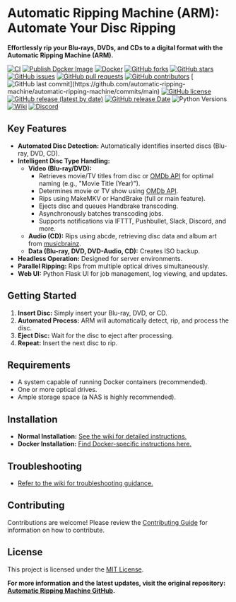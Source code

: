 # Automatic Ripping Machine (ARM): Automate Your Disc Ripping

**Effortlessly rip your Blu-rays, DVDs, and CDs to a digital format with the Automatic Ripping Machine (ARM).**

[![CI](https://github.com/automatic-ripping-machine/automatic-ripping-machine/actions/workflows/main.yml/badge.svg)](https://github.com/automatic-ripping-machine/automatic-ripping-machine/actions/workflows/main.yml)
[![Publish Docker Image](https://github.com/automatic-ripping-machine/automatic-ripping-machine/actions/workflows/publish-image.yml/badge.svg)](https://github.com/automatic-ripping-machine/automatic-ripping-machine/actions/workflows/publish-image.yml)
[![Docker](https://img.shields.io/docker/pulls/automaticrippingmachine/automatic-ripping-machine.svg)](https://hub.docker.com/r/automaticrippingmachine/automatic-ripping-machine)
[![GitHub forks](https://img.shields.io/github/forks/automatic-ripping-machine/automatic-ripping-machine)](https://github.com/automatic-ripping-machine/automatic-ripping-machine/network)
[![GitHub stars](https://img.shields.io/github/stars/automatic-ripping-machine/automatic-ripping-machine)](https://github.com/automatic-ripping-machine/automatic-ripping-machine/stargazers)
[![GitHub issues](https://img.shields.io/github/issues/automatic-ripping-machine/automatic-ripping-machine)](https://github.com/automatic-ripping-machine/automatic-ripping-machine/issues)
[![GitHub pull requests](https://img.shields.io/github/issues-pr/automatic-ripping-machine/automatic-ripping-machine)](https://github.com/automatic-ripping-machine/automatic-ripping-machine/pulls)
[![GitHub contributors](https://img.shields.io/github/contributors/automatic-ripping-machine/automatic-ripping-machine)](https://github.com/automatic-ripping-machine/automatic-ripping-machine/graphs/contributors)
[![GitHub last commit](https://img.shields.io/github/last-commit/automatic-ripping-machine/automatic-ripping-machine?)](https://github.com/automatic-ripping-machine/automatic-ripping-machine/commits/main)
[![GitHub license](https://img.shields.io/github/license/automatic-ripping-machine/automatic-ripping-machine)](https://github.com/automatic-ripping-machine/automatic-ripping-machine/blob/main/LICENSE)
[![GitHub release (latest by date)](https://img.shields.io/github/v/release/automatic-ripping-machine/automatic-ripping-machine?label=Latest%20Stable%20Version)](https://github.com/automatic-ripping-machine/automatic-ripping-machine/releases)
[![GitHub release Date](https://img.shields.io/github/release-date/automatic-ripping-machine/automatic-ripping-machine?label=Latest%20Stable%20Released)](https://github.com/automatic-ripping-machine/automatic-ripping-machine/releases)
![Python Versions](https://img.shields.io/badge/Python_Versions-3.9_|_3.10_|_3.11_|_3.12-blue?logo=python)
[![Wiki](https://img.shields.io/badge/Wiki-Get%20Help-brightgreen)](https://github.com/automatic-ripping-machine/automatic-ripping-machine/wiki)
[![Discord](https://img.shields.io/discord/576479573886107699)](https://discord.gg/FUSrn8jUcR)

## Key Features

*   **Automated Disc Detection:** Automatically identifies inserted discs (Blu-ray, DVD, CD).
*   **Intelligent Disc Type Handling:**
    *   **Video (Blu-ray/DVD):**
        *   Retrieves movie/TV titles from disc or [OMDb API](http://www.omdbapi.com/) for optimal naming (e.g., "Movie Title (Year)").
        *   Determines movie or TV show using [OMDb API](http://www.omdbapi.com/).
        *   Rips using MakeMKV or HandBrake (full or main feature).
        *   Ejects disc and queues Handbrake transcoding.
        *   Asynchronously batches transcoding jobs.
        *   Supports notifications via IFTTT, Pushbullet, Slack, Discord, and more.
    *   **Audio (CD):** Rips using abcde, retrieving disc data and album art from [musicbrainz](https://musicbrainz.org/).
    *   **Data (Blu-ray, DVD, DVD-Audio, CD):** Creates ISO backup.
*   **Headless Operation:** Designed for server environments.
*   **Parallel Ripping:** Rips from multiple optical drives simultaneously.
*   **Web UI:** Python Flask UI for job management, log viewing, and updates.

## Getting Started

1.  **Insert Disc:** Simply insert your Blu-ray, DVD, or CD.
2.  **Automated Process:** ARM will automatically detect, rip, and process the disc.
3.  **Eject Disc:** Wait for the disc to eject after processing.
4.  **Repeat:** Insert the next disc to rip.

## Requirements

*   A system capable of running Docker containers (recommended).
*   One or more optical drives.
*   Ample storage space (a NAS is highly recommended).

## Installation

*   **Normal Installation:** [See the wiki for detailed instructions.](https://github.com/automatic-ripping-machine/automatic-ripping-machine/wiki/)
*   **Docker Installation:** [Find Docker-specific instructions here.](https://github.com/automatic-ripping-machine/automatic-ripping-machine/wiki/docker)

## Troubleshooting

*   [Refer to the wiki for troubleshooting guidance.](https://github.com/automatic-ripping-machine/automatic-ripping-machine/wiki/)

## Contributing

Contributions are welcome! Please review the [Contributing Guide](https://github.com/automatic-ripping-machine/automatic-ripping-machine/wiki/Contributing-Guide) for information on how to contribute.

## License

This project is licensed under the [MIT License](LICENSE).

**For more information and the latest updates, visit the original repository: [Automatic Ripping Machine GitHub](https://github.com/automatic-ripping-machine/automatic-ripping-machine).**
